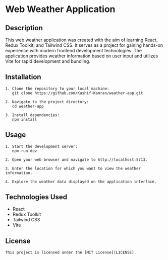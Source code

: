 # Web Weather Application

## Description
This web weather application was created with the aim of learning React, Redux Toolkit, and Tailwind CSS. It serves as a project for gaining hands-on experience with modern frontend development technologies. The application provides weather information based on user input and utilizes Vite for rapid development and bundling.

## Installation
```
1. Clone the repository to your local machine:
   git clone https://github.com/Kashif-Kamran/weather-app.git
   
2. Navigate to the project directory:
   cd weather-app
   
3. Install dependencies:
   npm install
```

## Usage
```
1. Start the development server:
   npm run dev
   
2. Open your web browser and navigate to http://localhost:5713.
   
3. Enter the location for which you want to view the weather information.
   
4. Explore the weather data displayed on the application interface.
```

## Technologies Used
- React
- Redux Toolkit
- Tailwind CSS
- Vite

## License
```
This project is licensed under the [MIT License](LICENSE).
```
